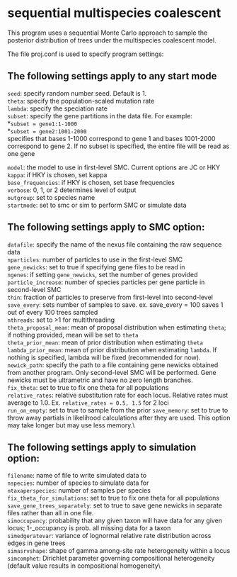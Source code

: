# sequential multispecies coalescent
This program uses a sequential Monte Carlo approach to sample the posterior distribution of trees under the multispecies coalescent model.

The file proj.conf is used to specify program settings:

## The following settings apply to any start mode
`seed`: specify random number seed. Default is 1. \
`theta`: specify the population-scaled mutation rate\
`lambda`: specify the speciation rate\
`subset`: specify the gene partitions in the data file. For example:\
  *`subset = gene1:1-1000`\
  *`subset = gene2:1001-2000`\
      specifies that bases 1-1000 correspond to gene 1 and bases 1001-2000 correspond to gene 2. If no subset is specified, the entire file will be read as one gene

`model`: the model to use in first-level SMC. Current options are JC or HKY\
`kappa`: if HKY is chosen, set kappa\
`base_frequencies`: if HKY is chosen, set base frequencies\
`verbose`: 0, 1, or 2 determines level of output\
`outgroup`: set to species name\
`startmode`: set to smc or sim to perform SMC or simulate data

## The following settings apply to SMC option:
`datafile`: specify the name of the nexus file containing the raw sequence data\
`nparticles`: number of particles to use in the first-level SMC\
`gene_newicks`: set to true if specifying gene files to be read in\
`ngenes`: if setting `gene_newicks`, set the number of genes provided\
`particle_increase`: number of species particles per gene particle in second-level SMC\
`thin`: fraction of particles to preserve from first-level into second-level\
`save_every`: sets number of samples to save. ex. save_every = 100 saves 1 out of every 100 trees sampled\
`nthreads`: set to >1 for multithreading\
`theta_proposal_mean`: mean of proposal distribution when estimating `theta`; if nothing provided, mean will be set to `theta`\
`theta_prior_mean`: mean of prior distribution when estimating `theta`\
`lambda_prior_mean`: mean of prior distribution when estimating `lambda`. If nothing is specified, lambda will be fixed (recommended for now).\
`newick_path`: specify the path to a file containing gene newicks obtained from another program. Only second-level SMC will be performed. Gene newicks must be ultrametric and have no zero length branches.\
`fix_theta`: set to true to fix one theta for all populations\
`relative_rates`: relative substitution rate for each locus. Relative rates must average to 1.0. Ex. `relative_rates = 0.5, 1.5` for 2 loci\
`run_on_empty`: set to true to sample from the prior
`save_memory`: set to true to throw away partials in likelihood calculations after they are used. This option may take longer but may use less memory.\

## The following settings apply to simulation option:
`filename`: name of file to write simulated data to\
`nspecies`: number of species to simulate data for\
`ntaxaperspecies`: number of samples per species\
`fix_theta_for_simulations`: set to true to fix one theta for all populations\
`save_gene_trees_separately`: set to true to save gene newicks in separate files rather than all in one file.\
`simoccupancy`: probability that any given taxon will have data for any given locus; 1-_occupancy is prob. all missing data for a taxon\
`simedgeratevar`: variance of lognormal relative rate distribution across edges in gene trees\
`simasrvshape`: shape of gamma among-site rate heterogeneity within a locus\
`simcomphet`: Dirichlet parameter governing compositional heterogeneity (default value results in compositional homogeneity\
